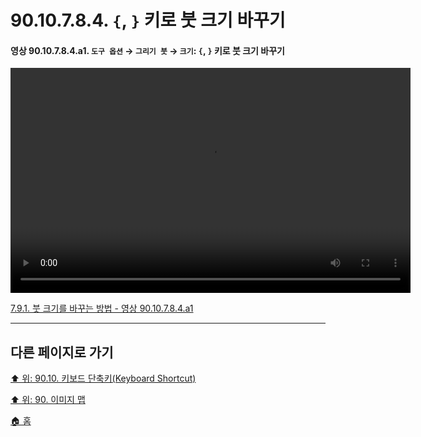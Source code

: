 # 90.10.7.8.4. `{`, `}` 키로 붓 크기 바꾸기

<a id="90-10-07-08-04-a1"></a>

#### 영상 90.10.7.8.4.a1. `도구 옵션` → `그리기 붓` → `크기`: `{`, `}` 키로 붓 크기 바꾸기
<video controls="controls" width="640" height="360" src="https://github.com/wonder13662/gimp/assets/15767104/93684f62-dd94-46dc-ad4a-6e0d3089b3d7"></video>

[7.9.1. 붓 크기를 바꾸는 방법 - 영상 90.10.7.8.4.a1](./07-09-01-how-to-change-the-size-of-a-brush.md#90-10-07-08-04-a1)

***

## 다른 페이지로 가기

[⬆️ 위: 90.10. 키보드 단축키(Keyboard Shortcut)](./90-10-00-keyboard_shortcut.md)

[⬆️ 위: 90. 이미지 맵](./90-00-image-map.md)

[🏠 홈](./00-home.md)